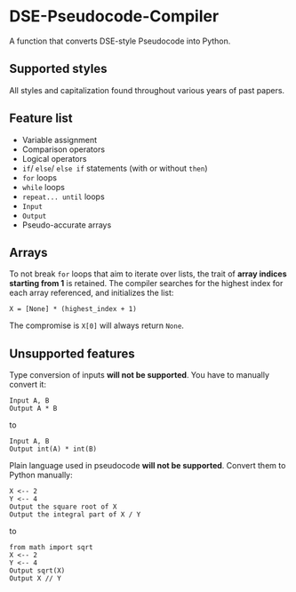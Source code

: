 # DSE-Pseudocode-Compiler
A function that converts DSE-style Pseudocode into Python.

## Supported styles
All styles and capitalization found throughout various years of past papers.

## Feature list
- Variable assignment
- Comparison operators
- Logical operators
- `if`/ `else`/ `else if` statements (with or without `then`)
- `for` loops
- `while` loops
- `repeat... until` loops
- `Input`
- `Output`
- Pseudo-accurate arrays

## Arrays
To not break `for` loops that aim to iterate over lists, the trait of **array indices starting from 1** is retained.
The compiler searches for the highest index for each array referenced, and initializes the list:
```
X = [None] * (highest_index + 1)
```
The compromise is `X[0]` will always return `None`.

## Unsupported features
Type conversion of inputs **will not be supported**. You have to manually convert it:
```
Input A, B
Output A * B
```
to
```
Input A, B
Output int(A) * int(B)
```

Plain language used in pseudocode **will not be supported**. Convert them to Python manually:
```
X <-- 2
Y <-- 4
Output the square root of X
Output the integral part of X / Y
```
to
```
from math import sqrt
X <-- 2
Y <-- 4
Output sqrt(X)
Output X // Y
```
